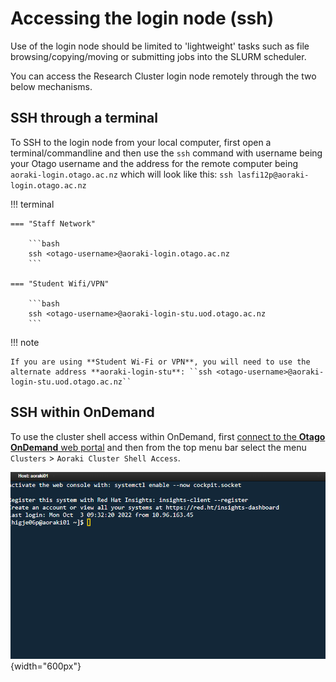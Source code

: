 # Accessing the login node (ssh)

Use of the login node should be limited to 'lightweight' tasks such as file browsing/copying/moving or submitting jobs into the SLURM scheduler.

You can access the Research Cluster login node remotely through the two below mechanisms.

## SSH through a terminal

To SSH to the login node from your local computer, first open a terminal/commandline and then use the `ssh` command with username being your Otago username and the address for the remote computer being `aoraki-login.otago.ac.nz` which will look like this: `ssh lasfi12p@aoraki-login.otago.ac.nz`

!!! terminal

    === "Staff Network"

        ```bash
        ssh <otago-username>@aoraki-login.otago.ac.nz
        ```

    === "Student Wifi/VPN"

        ```bash
        ssh <otago-username>@aoraki-login-stu.uod.otago.ac.nz
        ```

!!! note

    If you are using **Student Wi-Fi or VPN**, you will need to use the alternate address **aoraki-login-stu**: ``ssh <otago-username>@aoraki-login-stu.uod.otago.ac.nz``



## SSH within OnDemand

To use the cluster shell access within OnDemand, first [connect to the **Otago OnDemand** web portal](/getting_started/access/ondemand_web#logging-in) and then from the top menu bar select the menu `Clusters` > `Aoraki Cluster Shell Access`.

![Open OnDemand Shell](/assets/images/ood_shell.png){width="600px"}

